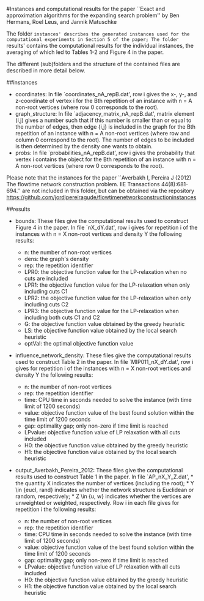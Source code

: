 #Instances and computational results for the paper ``Exact and approximation algorithms for the expanding search problem'' by Ben Hermans, Roel Leus, and Jannik Matuschke

The folder `instances' describes the generated instances used for the computational experiments in Section 5 of the paper;
The folder `results' contains the computational results for the individual instances, the averaging of which led to Tables 1-2 and Figure 4 in the paper.

The different (sub)folders and the structure of the contained files are described in more detail below.



##instances

* coordinates: 
	In file `coordinates_nA_repB.dat', row i gives the x-, y-, and z-coordinate of vertex i for 
	the Bth repetition of an instance with n = A non-root vertices (where row 0 corresponds to the root).
* graph_structure: 
	In file `adjacency_matrix_nA_repB.dat', matrix element (i,j) gives a number such that if this number is 
	smaller than or equal to the number of edges, then edge {i,j} is included in the graph for the Bth repetition 
	of an instance with n = A non-root vertices (where row and column 0 correspond to the root). The number of edges
	to be included is then determined by the density one wants to obtain. 
* probs:
	In file `probabilities_nA_repB.dat', row i gives the probability that vertex i contains the object for 
	the Bth repetition of an instance with n = A non-root vertices (where row 0 corresponds to the root).

Please note that the instances for the paper
	``Averbakh I, Pereira J (2012) The flowtime network construction problem. IIE Transactions 44(8):681-694.''
are not included in this folder, but can be obtained via the repository https://github.com/jordipereiragude/flowtimenetworkconstructioninstances



##results

* bounds:
	These files give the computational results used to construct Figure 4 in the paper.
	In file `nX_dY.dat', row i gives for repetition i of the instances with n = X non-root vertices and density Y the following results:
	* n: the number of non-root vertices
	* dens: the graph's density
	* rep: the repetition identifier
	* LPR0: the objective function value for the LP-relaxation when no cuts are included
	* LPR1: the objective function value for the LP-relaxation when only including cuts C1
	* LPR2: the objective function value for the LP-relaxation when only including cuts C2
	* LPR3: the objective function value for the LP-relaxation when including both cuts C1 and C2
	* G: the objective function value obtained by the greedy heuristic
	* LS: the objective function value obtained by the local search heuristic
	* optVal: the optimal objective function value

* influence_network_density: 
	These files give the computational results used to construct Table 2 in the paper.
	In file `MIP011_nX_dY.dat', row i gives for repetition i of the instances with n = X non-root vertices and density Y the following results:
	* n: the number of non-root vertices
	* rep: the repetition identifier
	* time: CPU time in seconds needed to solve the instance (with time limit of 1200 seconds)
	* value: objective function value of the best found solution within the time limit of 1200 seconds
	* gap: optimality gap; only non-zero if time limit is reached
	* LPvalue: objective function value of LP relaxation with all cuts included
	* H0: the objective function value obtained by the greedy heuristic
	* H1: the objective function value obtained by the local search heuristic

* output_Averbakh_Pereira_2012:
	These files give the computational results used to construct Table 1 in the paper.
	In file `AP_nX_Y_Z.dat',
		* the quantity X indicates the number of vertices (including the root);
		* Y \in {eucl, rand} indicates whether the network structure is Euclidean or random, respectively;
		* Z \in {u, w} indicates whether the vertices are unweighted or weighted, respectively.
	Row i in each file gives for repetition i the following results:
	* n: the number of non-root vertices
	* rep: the repetition identifier
	* time: CPU time in seconds needed to solve the instance (with time limit of 1200 seconds)
	* value: objective function value of the best found solution within the time limit of 1200 seconds
	* gap: optimality gap; only non-zero if time limit is reached
	* LPvalue: objective function value of LP relaxation with all cuts included
	* H0: the objective function value obtained by the greedy heuristic
	* H1: the objective function value obtained by the local search heuristic